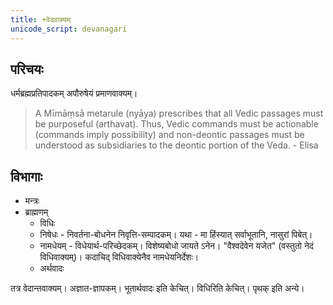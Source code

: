 ```yaml
---
title: +वेदवाक्यम्
unicode_script: devanagari
---
```


## परिचयः
धर्मब्रह्मप्रतिपादकम् अपौरुषेयं प्रमाणवाक्यम्।

> A Mīmāṃsā metarule (nyāya) prescribes that all Vedic passages must be purposeful (arthavat). Thus, Vedic commands must be actionable (commands imply possibility) and non-deontic passages must be understood as subsidiaries to the deontic portion of the Veda. - Elisa

## विभागाः
- मन्त्रः
- ब्राह्मणम्
  - विधिः
  - निषेधः - निवर्तना-बोधनेन निवृत्ति-सम्पादकम्। यथा - मा हिंस्यात् सर्वाभूतानि, नासुरां पिबेत्।
  - नामधेयम् - विधेयार्थ-परिच्छेदकम्। विशेष्यबोधो जायते ऽनेन। "वैश्वदेवेन यजेत" (वस्तुतो नेदं विधिवाक्यम्)। कदाचिद् विधिवाक्येनैव नामधेयनिर्देशः।
  - अर्थवादः

तत्र वेदान्तवाक्यम्। अज्ञात-ज्ञापकम्। भूतार्थवादः इति केचित्। विधिरिति केचित्। पृथक् इति अन्ये।